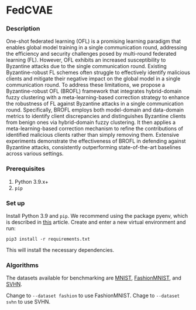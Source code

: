 # FedCVAE

### Description
One-shot federated learning (OFL) is a promising learning paradigm that enables global model training in a single communication round, addressing the efficiency and security challenges posed by multi-round federated learning (FL). However, OFL exhibits an increased susceptibility to Byzantine attacks due to the single communication round. Existing Byzantine-robust FL schemes often struggle to effectively identify malicious clients and mitigate their negative impact on the global model in a single communication round. To address these limitations, we propose a Byzantine-robust OFL (BROFL) framework that integrates hybrid-domain fuzzy clustering with a meta-learning-based correction strategy to enhance the robustness of FL against Byzantine attacks in a single communication round. Specifically, BROFL employs both model-domain and data-domain metrics to identify client discrepancies and distinguishes Byzantine clients from benign ones via hybrid-domain fuzzy clustering. It then applies a meta-learning-based correction mechanism to refine the contributions of identified malicious clients rather than simply removing them. Extensive experiments demonstrate the effectiveness of BROFL in defending against Byzantine attacks, consistently outperforming state-of-the-art baselines across various settings.
### Prerequisites
1. Python 3.9.x+
2. `pip`

### Set up
Install Python 3.9 and `pip`. We recommend using the package pyenv, which is described in [this](https://realpython.com/intro-to-pyenv/) article.
Create and enter a new virtual environment and run:
```
pip3 install -r requirements.txt
```
This will install the necessary dependencies.

### Algorithms

The datasets available for benchmarking are [MNIST](http://yann.lecun.com/exdb/mnist/), [FashionMNIST](https://github.com/zalandoresearch/fashion-mnist), and [SVHN](http://ufldl.stanford.edu/housenumbers/).

Change to `--dataset fashion` to use FashionMNIST. 
Chage to `--dataset svhn` to use SVHN.


